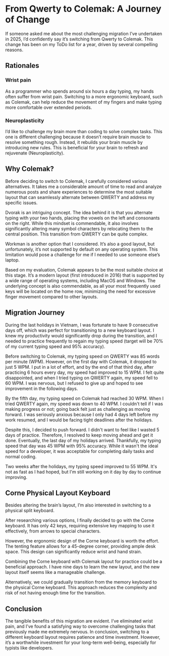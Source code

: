 # From Qwerty to Colemak: A Journey of Change

If someone asked me about the most challenging migration I’ve undertaken in 2025, I’d confidently say it’s switching from Qwerty to Colemak.
This change has been on my ToDo list for a year, driven by several compelling reasons.

## Rationales
### Wrist pain
As a programmer who spends around six hours a day typing, my hands often suffer from wrist pain.
Switching to a more ergonomic keyboard, such as Colemak, can help reduce the movement of my fingers and make typing more comfortable over extended periods.

### Neuroplasticity
I’d like to challenge my brain more than coding to solve complex tasks.
This one is different challenging because it doesn’t require brain muscle to resolve something rough.
Instead, it rebuilds your brain muscle by introducing new rules.
This is beneficial for your brain to refresh and rejuvenate (Neuroplasticity).

## Why Colemak?

Before deciding to switch to Colemak, I carefully considered various alternatives. It takes me a considerable amount of time to read and analyze numerous posts and share experiences to determine the most suitable layout that can seamlessly alternate between QWERTY and address my specific issues.

Dvorak is an intriguing concept. The idea behind it is that you alternate typing with your two hands, placing the vowels on the left and consonants on the right. While this mindset is commendable, it also involves significantly altering many symbol characters by relocating them to the central position. This transition from QWERTY can be quite complex.

Workman is another option that I considered. It’s also a good layout, but unfortunately, it’s not supported by default on any operating system. This limitation would pose a challenge for me if I needed to use someone else’s laptop.

Based on my evaluation, Colemak appears to be the most suitable choice at this stage. It’s a modern layout (first introduced in 2016) that is supported by a wide range of operating systems, including MacOS and Windows. The underlying concept is also commendable, as all your most frequently used keys will be located on the home row, minimizing the need for excessive finger movement compared to other layouts. 

## Migration Journey

During the last holidays in Vietnam, I was fortunate to have 9 consecutive days off, which was perfect for transitioning to a new keyboard layout. I knew my productivity would significantly drop during the transition, and I needed to practice frequently to regain my typing speed (target will be 70% of my current typing speed and 95% accuracy).

Before switching to Colemak, my typing speed on QWERTY was 85 words per minute (WPM). However, on the first day with Colemak, it dropped to just 5 WPM. 
I put in a lot of effort, and by the end of that third day, after practicing 6 hours every day, my speed had improved to 15 WPM. I felt quite disappointed, and when I tried typing on QWERTY again, my speed fell to 60 WPM. I was nervous, but I refused to give up and hoped to see improvement in the following days.

By the fifth day, my typing speed on Colemak had reached 30 WPM. When I tried QWERTY again, my speed was down to 40 WPM. I couldn't tell if I was making progress or not; going back felt just as challenging as moving forward. I was seriously anxious because I only had 4 days left before my work resumed, and I would be facing tight deadlines after the holidays.

Despite this, I decided to push forward. I didn't want to feel like I wasted 5 days of practice. Therefore, I resolved to keep moving ahead and get it done. 
Eventually, the last day of my holidays arrived. Thankfully, my typing speed that day was 45 WPM with 95% accuracy. While it wasn't the ideal speed for a developer, it was acceptable for completing daily tasks and normal coding.

Two weeks after the holidays, my typing speed improved to 55 WPM. It's not as fast as I had hoped, but I'm still working on it day by day to continue improving.

## Corne Physical Layout Keyboard

Besides altering the brain’s layout, I’m also interested in switching to a physical split keyboard.

After researching various options, I finally decided to go with the Corne keyboard. It has only 42 keys, requiring extensive key mapping to use it effectively, from arrows to special characters.

However, the ergonomic design of the Corne keyboard is worth the effort. The tenting feature allows for a 45-degree corner, providing ample desk space. This design can significantly reduce wrist and hand strain.

Combining the Corne keyboard with Colemak layout for practice could be a beneficial approach.
I have nine days to learn the new layout, and the new layout itself seems like a manageable challenge.

Alternatively, we could gradually transition from the memory keyboard to the physical Corne keyboard.
This approach reduces the complexity and risk of not having enough time for the transition.

## Conclusion
The tangible benefits of this migration are evident.
I’ve eliminated wrist pain, and I’ve found a satisfying way to overcome challenging tasks that previously made me extremely nervous.
In conclusion, switching to a different keyboard layout requires patience and time investment.
However, it’s a worthwhile investment for your long-term well-being, especially for typists like developers.

